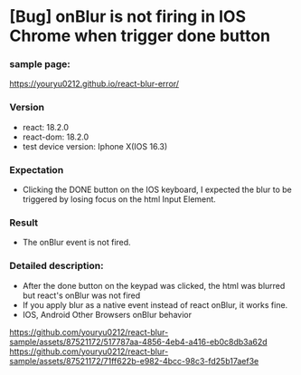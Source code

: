 # [Bug] onBlur is not firing in IOS Chrome when trigger done button

### sample page:

https://youryu0212.github.io/react-blur-error/

### Version

- react: 18.2.0
- react-dom: 18.2.0
- test device version: Iphone X(IOS 16.3)

### Expectation

- Clicking the DONE button on the IOS keyboard, I expected the blur to be triggered by losing focus on the html Input Element.

### Result

- The onBlur event is not fired.

### Detailed description:

- After the done button on the keypad was clicked, the html was blurred but react's onBlur was not fired
- If you apply blur as a native event instead of react onBlur, it works fine.
- IOS, Android Other Browsers onBlur behavior

https://github.com/youryu0212/react-blur-sample/assets/87521172/517787aa-4856-4eb4-a416-eb0c8db3a62d
https://github.com/youryu0212/react-blur-sample/assets/87521172/71ff622b-e982-4bcc-98c3-fd25b17aef3e
